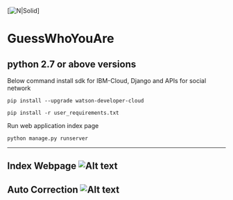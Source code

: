 [![N|Solid](https://audiense.com/wp-content/uploads/2015/05/grafica_IBM1.png)]
# GuessWhoYouAre

python 2.7 or above versions
---
Below command install sdk for IBM-Cloud, Django and APIs for social network

```pip install --upgrade watson-developer-cloud```

```pip install -r user_requirements.txt```

Run web application index page

```python manage.py runserver```

---
Index Webpage
![Alt text](/doc/indexpage.PNG?raw=true "Index Webpage")
---
Auto Correction
![Alt text](/doc/socialTraitPrediction.PNG?raw=true "Social Trait page")
---

